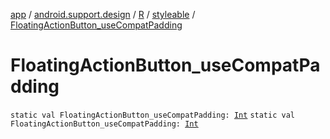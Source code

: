 [app](../../../index.md) / [android.support.design](../../index.md) / [R](../index.md) / [styleable](index.md) / [FloatingActionButton_useCompatPadding](./-floating-action-button_use-compat-padding.md)

# FloatingActionButton_useCompatPadding

`static val FloatingActionButton_useCompatPadding: `[`Int`](https://kotlinlang.org/api/latest/jvm/stdlib/kotlin/-int/index.html)
`static val FloatingActionButton_useCompatPadding: `[`Int`](https://kotlinlang.org/api/latest/jvm/stdlib/kotlin/-int/index.html)